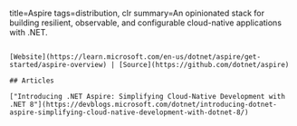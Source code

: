 title=Aspire
tags=distribution, clr
summary=An opinionated stack for building resilient, observable, and configurable cloud-native applications with .NET.
~~~~~~

[Website](https://learn.microsoft.com/en-us/dotnet/aspire/get-started/aspire-overview) | [Source](https://github.com/dotnet/aspire)

## Articles

["Introducing .NET Aspire: Simplifying Cloud-Native Development with .NET 8"](https://devblogs.microsoft.com/dotnet/introducing-dotnet-aspire-simplifying-cloud-native-development-with-dotnet-8/)

